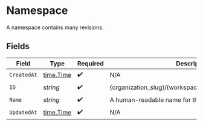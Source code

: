 # Namespace

A namespace contains many revisions.


## Fields

| Field                                                 | Type                                                  | Required                                              | Description                                           |
| ----------------------------------------------------- | ----------------------------------------------------- | ----------------------------------------------------- | ----------------------------------------------------- |
| `CreatedAt`                                           | [time.Time](https://pkg.go.dev/time#Time)             | :heavy_check_mark:                                    | N/A                                                   |
| `ID`                                                  | *string*                                              | :heavy_check_mark:                                    | {organization_slug}/{workspace_slug}/{namespace_name} |
| `Name`                                                | *string*                                              | :heavy_check_mark:                                    | A human-readable name for the namespace.              |
| `UpdatedAt`                                           | [time.Time](https://pkg.go.dev/time#Time)             | :heavy_check_mark:                                    | N/A                                                   |